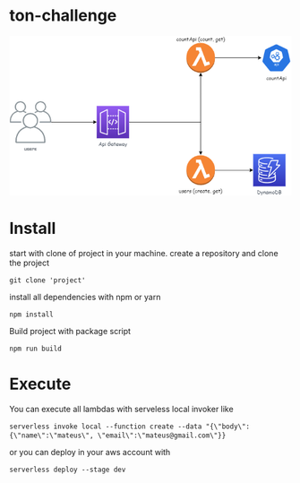 # ton-challenge

![diagram](./images/diagram-aws.png)

# Install

start with clone of project in your machine.
create a repository and clone the project

```
git clone 'project'
```

install all dependencies with npm or yarn
```
npm install
```
Build project with package script
```
npm run build
```
# Execute
You can execute all lambdas with serveless local invoker like 
```
serverless invoke local --function create --data "{\"body\":{\"name\":\"mateus\", \"email\":\"mateus@gmail.com\"}}
```
or you can deploy in your aws account with 
```
serverless deploy --stage dev
```